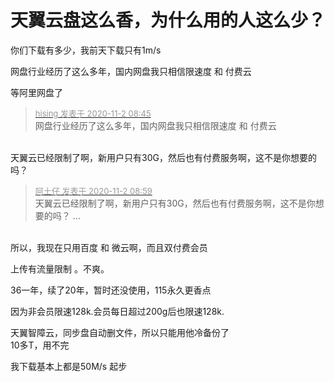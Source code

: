 # 天翼云盘这么香，为什么用的人这么少？


你们下载有多少，我前天下载只有1m/s

网盘行业经历了这么多年，国内网盘我只相信限速度 和 付费云 <img src="static/image/smiley/default/lol.gif" smilieid="12" border="0" alt="" /><img id="aimg_Df3XY" onclick="zoom(this, this.src, 0, 0, 0)" class="zoom" src="https://cdn.jsdelivr.net/gh/hishis/forum-master/public/images/patch.gif" onmouseover="img_onmouseoverfunc(this)" onload="thumbImg(this)" border="0" alt="" />

等阿里网盘了

<div class="quote"><blockquote><font size="2"><a href="https://www.hostloc.com/forum.php?mod=redirect&amp;goto=findpost&amp;pid=9387084&amp;ptid=761092" target="_blank"><font color="#999999">hising 发表于 2020-11-2 08:45</font></a></font><br />
网盘行业经历了这么多年，国内网盘我只相信限速度 和 付费云</blockquote></div><br />
天翼云已经限制了啊，新用户只有30G，然后也有付费服务啊，这不是你想要的吗？

<div class="quote"><blockquote><font size="2"><a href="https://www.hostloc.com/forum.php?mod=redirect&amp;goto=findpost&amp;pid=9387116&amp;ptid=761092" target="_blank"><font color="#999999">阿土仔 发表于 2020-11-2 08:59</font></a></font><br />
天翼云已经限制了啊，新用户只有30G，然后也有付费服务啊，这不是你想要的吗？ ...</blockquote></div><br />
所以，我现在只用百度 和 微云啊，而且双付费会员<img id="aimg_FzVyh" onclick="zoom(this, this.src, 0, 0, 0)" class="zoom" src="https://cdn.jsdelivr.net/gh/hishis/forum-master/public/images/patch.gif" onmouseover="img_onmouseoverfunc(this)" onload="thumbImg(this)" border="0" alt="" />

上传有流量限制 。不爽。

36一年，续了20年，暂时还没使用，115永久更香点

因为非会员限速128k.会员每日超过200g后也限速128k.<img src="static/image/smiley/default/lol.gif" smilieid="12" border="0" alt="" />

天翼智障云，同步盘自动删文件，所以只能用他冷备份了<img src="static/image/smiley/default/lol.gif" smilieid="12" border="0" alt="" /><br />
10多T，用不完

我下载基本上都是50M/s 起步<img src="static/image/smiley/default/lol.gif" smilieid="12" border="0" alt="" /><img id="aimg_SklEl" onclick="zoom(this, this.src, 0, 0, 0)" class="zoom" src="https://cdn.jsdelivr.net/gh/hishis/forum-master/public/images/patch.gif" onmouseover="img_onmouseoverfunc(this)" onload="thumbImg(this)" border="0" alt="" />
